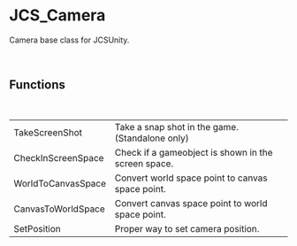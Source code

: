 <!--
   - $File: JCS_Camera.html $
   - $Date: 2018-09-29 01:32:13 $
   - $Revision: $
   - $Creator: Jen-Chieh Shen $
   - $Notice: See LICENSE.txt for modification and distribution information
   -                   Copyright © 2018 by Shen, Jen-Chieh $
-->


<div id="content-header">
  <h1>JCS_Camera</h1>
</div>

<p>
  Camera base class for JCSUnity.
</p>

<br/>
<h2>Functions</h2>
<br/>

<table>
  <tr>
    <td>TakeScreenShot</td>
    <td>Take a snap shot in the game. (Standalone only)</td>
  </tr>
  <tr>
    <td>CheckInScreenSpace</td>
    <td>Check if a gameobject is shown in the screen space.</td>
  </tr>
  <tr>
    <td>WorldToCanvasSpace</td>
    <td>Convert world space point to canvas space point.</td>
  </tr>
  <tr>
    <td>CanvasToWorldSpace</td>
    <td>Convert canvas space point to world space point.</td>
  </tr>
  <tr>
    <td>SetPosition</td>
    <td>Proper way to set camera position.</td>
  </tr>
</table>
